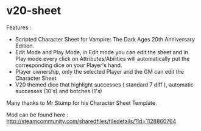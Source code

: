 # v20-sheet

Features :

* Scripted Character Sheet for Vampire: The Dark Ages 20th Anniversary Edition.
* Edit Mode and Play Mode, in Edit mode you can edit the sheet and in Play mode every click on Attributes/Abilities will automatically put the corresponding dice on your Player's hand.
* Player ownership, only the selected Player and the GM can edit the Character Sheet
* V20 themed dice that highlight successes ( standard 7 diff ), automatic successes (10's) and botches (1's)

Many thanks to Mr Stump for his Character Sheet Template.

Mod can be found here : http://steamcommunity.com/sharedfiles/filedetails/?id=1128860764

